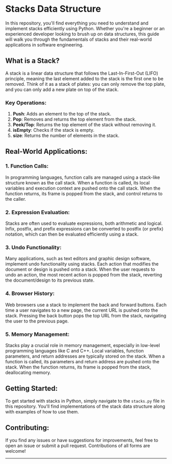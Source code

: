 # Stacks Data Structure

In this repository, you'll find everything you need to understand and implement stacks efficiently using Python. Whether you're a beginner or an experienced developer looking to brush up on data structures, this guide will walk you through the fundamentals of stacks and their real-world applications in software engineering.

## What is a Stack?

A stack is a linear data structure that follows the Last-In-First-Out (LIFO) principle, meaning the last element added to the stack is the first one to be removed. Think of it as a stack of plates: you can only remove the top plate, and you can only add a new plate on top of the stack.

### Key Operations:

1. **Push**: Adds an element to the top of the stack.
2. **Pop**: Removes and returns the top element from the stack.
3. **Peek/Top**: Returns the top element of the stack without removing it.
4. **isEmpty**: Checks if the stack is empty.
5. **size**: Returns the number of elements in the stack.

## Real-World Applications:

### 1. Function Calls:

In programming languages, function calls are managed using a stack-like structure known as the call stack. When a function is called, its local variables and execution context are pushed onto the call stack. When the function returns, its frame is popped from the stack, and control returns to the caller.

### 2. Expression Evaluation:

Stacks are often used to evaluate expressions, both arithmetic and logical. Infix, postfix, and prefix expressions can be converted to postfix (or prefix) notation, which can then be evaluated efficiently using a stack.

### 3. Undo Functionality:

Many applications, such as text editors and graphic design software, implement undo functionality using stacks. Each action that modifies the document or design is pushed onto a stack. When the user requests to undo an action, the most recent action is popped from the stack, reverting the document/design to its previous state.

### 4. Browser History:

Web browsers use a stack to implement the back and forward buttons. Each time a user navigates to a new page, the current URL is pushed onto the stack. Pressing the back button pops the top URL from the stack, navigating the user to the previous page.

### 5. Memory Management:

Stacks play a crucial role in memory management, especially in low-level programming languages like C and C++. Local variables, function parameters, and return addresses are typically stored on the stack. When a function is called, its parameters and return address are pushed onto the stack. When the function returns, its frame is popped from the stack, deallocating memory.

## Getting Started:

To get started with stacks in Python, simply navigate to the `stacks.py` file in this repository. You'll find implementations of the stack data structure along with examples of how to use them.

## Contributing:

If you find any issues or have suggestions for improvements, feel free to open an issue or submit a pull request. Contributions of all forms are welcome!

---